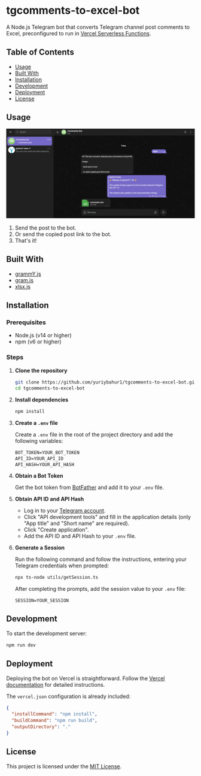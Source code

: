 # tgcomments-to-excel-bot

A Node.js Telegram bot that converts Telegram channel post comments to Excel, preconfigured to run in [Vercel Serverless Functions](https://vercel.com/docs/functions).

## Table of Contents

- [Usage](#usage)
- [Built With](#built-with)
- [Installation](#installation)
- [Development](#development)
- [Deployment](#deployment)
- [License](#license)

## Usage

![UI of the bot](bot.png)

1. Send the post to the bot.
2. Or send the copied post link to the bot.
3. That's it!

## Built With

- [grammY.js](https://grammy.dev)
- [gram.js](https://gram.js.org)
- [xlsx.js](https://sheetjs.com)

## Installation

### Prerequisites

- Node.js (v14 or higher)
- npm (v6 or higher)

### Steps

1. **Clone the repository**

   ```bash
   git clone https://github.com/yuriybahur1/tgcomments-to-excel-bot.git
   cd tgcomments-to-excel-bot
   ```

2. **Install dependencies**

   ```bash
   npm install
   ```

3. **Create a `.env` file**

   Create a `.env` file in the root of the project directory and add the following variables:

   ```env
   BOT_TOKEN=YOUR_BOT_TOKEN
   API_ID=YOUR_API_ID
   API_HASH=YOUR_API_HASH
   ```

4. **Obtain a Bot Token**

   Get the bot token from [BotFather](https://t.me/BotFather) and add it to your `.env` file.

5. **Obtain API ID and API Hash**

   - Log in to your [Telegram account](https://my.telegram.org).
   - Click "API development tools" and fill in the application details (only "App title" and "Short name" are required).
   - Click "Create application".
   - Add the API ID and API Hash to your `.env` file.

6. **Generate a Session**

   Run the following command and follow the instructions, entering your Telegram credentials when prompted:

   ```bash
   npx ts-node utils/getSession.ts
   ```

   After completing the prompts, add the session value to your `.env` file:

   ```env
   SESSION=YOUR_SESSION
   ```

## Development

To start the development server:

```bash
npm run dev
```

## Deployment

Deploying the bot on Vercel is straightforward. Follow the [Vercel documentation](https://vercel.com/docs) for detailed instructions.

The `vercel.json` configuration is already included:

```json
{
  "installCommand": "npm install",
  "buildCommand": "npm run build",
  "outputDirectory": "."
}
```

## License

This project is licensed under the [MIT License](./LICENSE).
